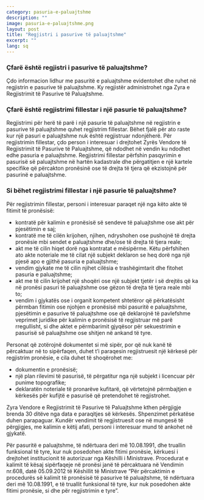 ```yaml
---
category: pasuria-e-paluajtshme
description: ""
image: pasuria-e-paluajtshme.png
layout: post
title: "Regjistri i pasurive të paluajtshme"
excerpt: ""
lang: sq
---
```

<script>
var data = { topics: [
  {
    title: "Regjistrimi fillestar i një pasurie të paluajtshme",
    text: function(){ return $("#part1").html(); }
  },
  {
    title: "Si kryhet regjistrimi fillestar i një pasurie të paluajtshme",
    text: function(){ return $("#part2").html(); }
  }
]};
</script>

<div id="part1" class="hidden">
<h3>Çfarë është regjistri i pasurive të paluajtshme?</h3>
Çdo informacion lidhur me pasuritë e paluajtshme evidentohet dhe ruhet në regjistrin e pasurive të paluajtshme. Ky regjistër administrohet nga Zyra e Regjistrimit të Pasurive të Paluajtshme.
<h3>Çfarë është regjistrimi fillestar i  një pasurie të paluajtshme?</h3>
Regjistrimi për herë të parë i  një pasurie të paluajtshme në regjistrin e pasurive të paluajtshme quhet regjistrim fillestar. Bëhet fjalë për ato raste kur një pasuri e paluajtshme nuk është regjistruar ndonjëherë. Për regjistrimin fillestar, çdo person i interesuar i drejtohet Zyrës Vendore të Regjistrimit të Pasurive të Paluajtshme, që ndodhet në vendin ku ndodhet edhe pasuria e paluajtshme. Regjistrimi fillestar përfshin pasqyrimin e pasurisë së paluajtshme në hartën kadastrale dhe përgatitjen e një kartele specifike që përcakton pronësinë ose të drejta të tjera që ekzistojnë për pasurinë e paluajtshme.
</div>

<div id="part2" class="hidden">
<h3>Si bëhet regjistrimi fillestar i një pasurie të paluajtshme?</h3>
Për regjistrimin fillestar, personi i interesuar paraqet një nga këto akte të fitimit të pronësisë:
<ul>
<li>kontratë për kalimin e pronësisë së sendeve të paluajtshme ose akt për pjesëtimin e saj;</li>
<li>kontratë me të cilën krijohen, njihen, ndryshohen ose pushojnë të drejta pronësie mbi sendet e paluajtshme dhe/ose të drejta të tjera reale; </li>
<li>akt me të cilin hiqet dorë nga kontratat e mësipërme. Këtu përfshihen ato akte noteriale me të cilat një subjekt deklaron se heq dorë nga një pjesë apo e gjithë pasuria e paluajtshme; </li>
<li>vendim gjykate me të cilin njihet cilësia e trashëgimtarit dhe fitohet pasuria e paluajtshme;</li>
<li>akt me të cilin krijohet një shoqëri ose një subjekt tjetër i së drejtës që ka në pronësi pasuri të paluajtshme ose gëzon të drejta të tjera reale mbi to; </li>
<li>vendim i gjykatës ose i organit kompetent shtetëror që përkatësisht përmban fitimin ose njohjen e pronësisë mbi pasuritë e paluajtshme, pjesëtimin e pasurive të paluajtshme ose që deklarojnë të pavlefshme veprimet juridike për kalimin e pronësisë të regjistruar më parë rregullisht, si dhe aktet e përmbarimit gjyqësor për sekuestrimin e pasurisë së paluajtshme ose shitjen në ankand të tyre.</li>
</ul>
Personat që zotërojnë dokumentet si më sipër, por që nuk kanë të përcaktuar në to sipërfaqen, duhet t’i paraqesin regjistruesit një kërkesë për regjistrim pronësie, e cila duhet të shoqërohet me:
<ul>
<li>dokumentin e pronësisë; </li>
<li>një plan rilevimi të pasurisë, të përgatitur nga një subjekt i licencuar për punime topografike; </li>
<li>deklaratën noteriale të pronarëve kufitarë, që vërtetojnë përmbajtjen e kërkesës për kufijtë e pasurisë që pretendohet të regjistrohet. </li>
</ul>
<p>Zyra Vendore e Regjistrimit të Pasurive të Paluajtshme kthen përgjigje brenda 30 ditëve nga data e paraqitjes së kërkesës. Shpenzimet përkatëse duhen parapaguar. Kundër vendimit të regjistruesit ose në mungesë të përgjigjes, me kalimin e këtij afati, personi i interesuar mund të ankohet në gjykatë. </p>
<p>Për pasuritë e paluajtshme, të ndërtuara deri më 10.08.1991, dhe truallin funksional të tyre, kur nuk posedohen akte fitimi pronësie, kërkuesi i drejtohet institucionit të autorizuar nga Këshilli i Ministrave. Procedurat e kalimit të kësaj sipërfaqeje në pronësi janë të përcaktuara në Vendimin nr.608, datë 05.09.2012 të Këshillit të Ministrave “Për përcaktimin e procedurës së kalimit të pronësisë të pasurive të paluajtshme, të ndërtuara deri më 10.08.1991, e të truallit funksional të tyre, kur nuk posedohen akte fitimi pronësie, si dhe për regjistrimin e tyre”.</p>
</div>

<div class="post-content"></div>
